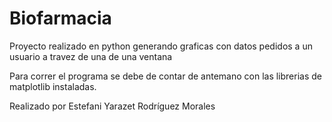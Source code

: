 # Biofarmacia
Proyecto realizado en python generando graficas con datos pedidos a un usuario a travez de una de  una ventana

Para correr el programa se debe de contar de antemano con las librerias de matplotlib instaladas. 

Realizado por Estefani Yarazet Rodríguez Morales
